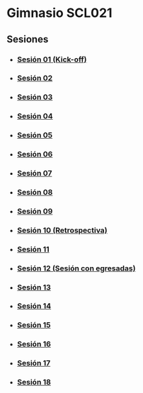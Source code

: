 # Gimnasio SCL021

## Sesiones

- ### [Sesión 01 (Kick-off)](./session-01/session-01.md)
- ### [Sesión 02](./session-02/session-02.md)
- ### [Sesión 03](./session-03/session-03.md)
- ### [Sesión 04](./session-04/session-04.md)
- ### [Sesión 05](./session-05/session-05.md)
- ### [Sesión 06](./session-06/session-06.md)
- ### [Sesión 07](./session-07/session-07.md)
- ### [Sesión 08](./session-08/session-08.md)
- ### [Sesión 09](./session-09/session-09.md)
- ### [Sesión 10 (Retrospectiva)](./session-10/session-10.md)
- ### [Sesión 11](./session-11/session-11.md)
- ### [Sesión 12 (Sesión con egresadas)](./session-12/session-12.md)
- ### [Sesión 13](./session-13/session-13.md)
- ### [Sesión 14](./session-14/session-14.md)
- ### [Sesión 15](./session-15/session-15.md)
- ### [Sesión 16](./session-16/session-16.md)
- ### [Sesión 17](./session-17/session-17.md)
- ### [Sesión 18](./session-18/session-18.md)
